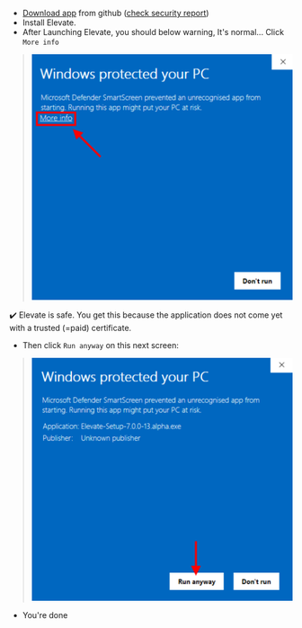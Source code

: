 - <a href="https://github.com/thomaschampagne/elevate/releases/download/7.0.0-beta.1/Elevate-Setup-7.0.0-beta.1.exe" target="_blank">Download app</a> from github (<a href="https://www.virustotal.com/gui/file/ed93689d53bfd3dae80423058926b7b716f106ca4739d24af7b9cb5071de0ec7" target="_blank">check security report</a>)
- Install Elevate.
- After Launching Elevate, you should below warning, It's normal... Click `More info`

> ![](./imgs/Windows/more-info.png)

✔️ Elevate is safe. You get this because the application does not come yet with a trusted (=paid) certificate.

- Then click `Run anyway` on this next screen:

> ![](./imgs/Windows/run-anyway.png)

- You're done

